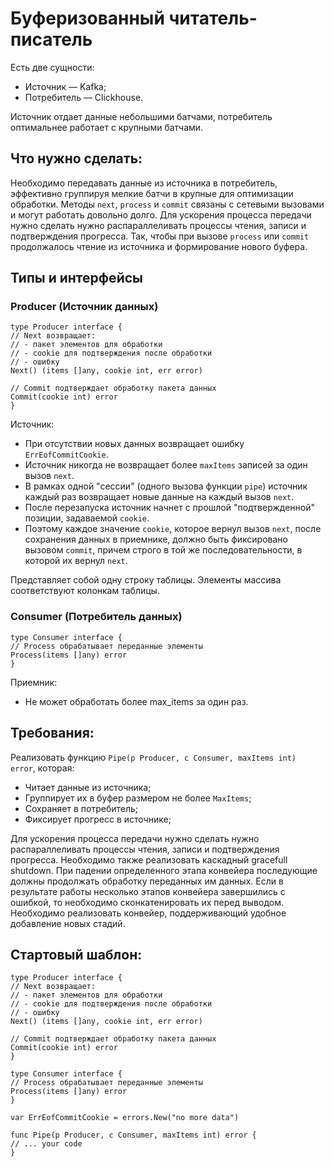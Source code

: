 # Буферизованный читатель-писатель

Есть две сущности:
* Источник — Kafka;
* Потребитель — Clickhouse.

Источник отдает данные небольшими батчами, потребитель оптимальнее работает с крупными батчами.

## Что нужно сделать:
Необходимо передавать данные из источника в потребитель, эффективно группируя мелкие батчи в крупные для оптимизации обработки.
Методы `next`, `process` и `commit` связаны с сетевыми вызовами и могут работать довольно долго.
Для ускорения процесса передачи нужно сделать нужно распараллеливать процессы чтения, записи и подтверждения прогресса.
Так, чтобы при вызове `process` или `commit` продолжалось чтение из источника и формирование нового буфера.

## Типы и интерфейсы

### Producer (Источник данных)
```golang
type Producer interface {
// Next возвращает:
// - пакет элементов для обработки
// - cookie для подтверждения после обработки
// - ошибку 
Next() (items []any, cookie int, err error)

// Commit подтверждает обработку пакета данных
Commit(cookie int) error
}
```

Источник:
* При отсутствии новых данных возвращает ошибку `ErrEofCommitCookie`.
* Источник никогда не возвращает более `maxItems` записей за один вызов `next`.
* В рамках одной "сессии" (одного вызова функции `pipe`) источник каждый раз возвращает новые данные на каждый вызов `next`.
* После перезапуска источник начнет с прошлой "подтвержденной" позиции, задаваемой `cookie`.
* Поэтому каждое значение `cookie`, которое вернул вызов `next`, после сохранения данных в приемнике,
  должно быть фиксировано вызовом `commit`, причем строго в той же последовательности, в которой их вернул `next`.

Представляет собой одну строку таблицы.
Элементы массива соответствуют колонкам таблицы.

### Consumer (Потребитель данных)
```golang
type Consumer interface {
// Process обрабатывает переданные элементы
Process(items []any) error
}
```

Приемник:
* Не может обработать более max_items за один раз.

## Требования:
Реализовать функцию `Pipe(p Producer, c Consumer, maxItems int) error`, которая:

* Читает данные из источника;
* Группирует их в буфер размером не более `MaxItems`;
* Сохраняет в потребитель;
* Фиксирует прогресс в источнике;

Для ускорения процесса передачи нужно сделать нужно распараллеливать процессы чтения, записи и подтверждения прогресса.
Необходимо также реализовать каскадный gracefull shutdown.
При падении определенного этапа конвейера последующие должны продолжать обработку переданных им данных.
Если в результате работы несколько этапов конвейера завершились с ошибкой, то необходимо сконкатенировать их перед выводом.
Необходимо реализовать конвейер, поддерживающий удобное добавление новых стадий.

## Стартовый шаблон:
```golang
type Producer interface {
// Next возвращает:
// - пакет элементов для обработки
// - cookie для подтверждения после обработки
// - ошибку
Next() (items []any, cookie int, err error)

// Commit подтверждает обработку пакета данных
Commit(cookie int) error
}

type Consumer interface {
// Process обрабатывает переданные элементы
Process(items []any) error
}

var ErrEofCommitCookie = errors.New("no more data")

func Pipe(p Producer, c Consumer, maxItems int) error {
// ... your code
}
```
